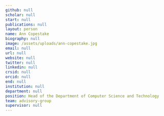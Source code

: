 ```yaml
---
github: null
scholar: null
start: null
publications: null
layout: person
name: Ann Copestake
biography: null
image: /assets/uploads/ann-copestake.jpg
email: null
url: null
website: null
twitter: null
linkedin: null
crsid: null
orcid: null
end: null
institution: null
department: null
position: Head of the Department of Computer Science and Technology
team: advisory-group
supervisor: null
---
```

